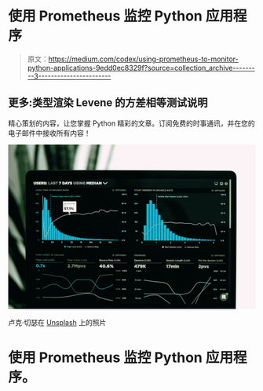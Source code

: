 # 使用 Prometheus 监控 Python 应用程序

> 原文：<https://medium.com/codex/using-prometheus-to-monitor-python-applications-9edd0ec8329f?source=collection_archive---------3----------------------->

## 更多:类型渲染 Levene 的方差相等测试说明

精心策划的内容，让您掌握 Python 精彩的文章。订阅免费的时事通讯，并在您的电子邮件中接收所有内容！

![](img/508f6890cf44009ffba274d8da5396df.png)

卢克·切瑟在 [Unsplash](https://unsplash.com?utm_source=medium&utm_medium=referral) 上的照片

# 使用 Prometheus 监控 Python 应用程序。